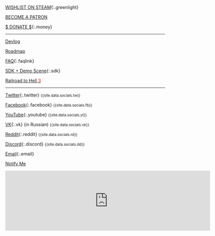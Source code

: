 [WISHLIST ON STEAM](http://store.steampowered.com/app/732050/Voxel_Tycoon/){:.greenlight}

<a class="patreon-navbar" href="https://www.patreon.com/bePatron?u=7655118">BECOME A PATRON</a>

[$ DONATE $](/donate){:.money}

***


[Devlog](/devlog)

[Roadmap](https://trello.com/b/3susroHe/vt-roadmap)

[FAQ](/faq){:.faqlink}

[SDK + Demo Scene](/sdk){:.sdk}

<a class='sidebar__item' href="/railroad-to-hell">Railroad to Hell <span style="color:red">3</span></a>

***

[Twitter](//twitter.com/VoxelTycoon){:.twitter} <small>{{site.data.socials.tw}}</small>

[Facebook](//facebook.com/VoxelTycoon){:.facebook} <small>{{site.data.socials.fb}} </small>

[YouTube](//youtube.com/c/voxeltycoongame){:.youtube} <small>{{site.data.socials.yt}} </small>

[VK](//vk.com/VoxelTycoon){:.vk} (in Russian) <small>{{site.data.socials.vk}}</small>

[Reddit](//reddit.com/r/voxeltycoon){:.reddit} <small>{{site.data.socials.rd}} </small>

[Discord](//discord.gg/64KPWd5){:.discord} <small>{{site.data.socials.dd}} </small>

[Email](mailto:dev@voxeltycoon.xyz){:.email}

[Notify Me]({{site.newsletter_url}})

<div id="wishlist-modal">
  <div id="wishlist-modal-content">
    <iframe src="https://store.steampowered.com/widget/732050/" frameborder="0" width="646" height="190"></iframe>
  </div>
</div>

<script>
$('.greenlight').click(function(event) {
    event.preventDefault()
    $('#wishlist-modal').fadeIn(300)
})

$('#wishlist-modal').click(function(event) {
    $('#wishlist-modal').fadeOut(200)
})
</script>